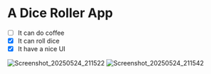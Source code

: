 # A Dice Roller App
- [ ] It can do coffee
- [x] It can roll dice
- [x] It have a nice UI

![Screenshot_20250524_211522](https://github.com/user-attachments/assets/b8d7770a-b438-4c62-8088-4bc2336bd8d4)
![Screenshot_20250524_211542](https://github.com/user-attachments/assets/723f6d94-e670-4100-8fbf-cdaed4bd7f5f)
